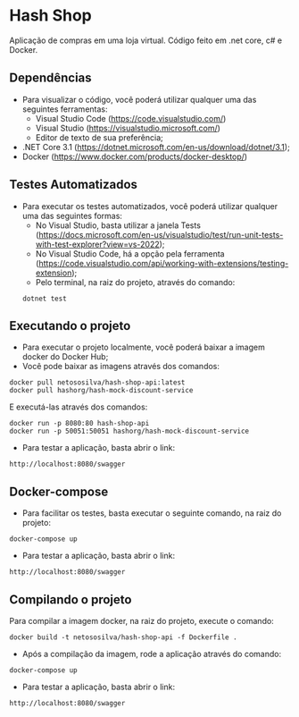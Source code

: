 # Hash Shop

Aplicação de compras em uma loja virtual. Código feito em .net core, c# e Docker.

## Dependências

- Para visualizar o código, você poderá utilizar qualquer uma das seguintes ferramentas:
    - Visual Studio Code (https://code.visualstudio.com/)
    - Visual Studio (https://visualstudio.microsoft.com/) 
    - Editor de texto de sua preferência;
- .NET Core 3.1 (https://dotnet.microsoft.com/en-us/download/dotnet/3.1);
- Docker (https://www.docker.com/products/docker-desktop/)

## Testes Automatizados
- Para executar os testes automatizados, você poderá utilizar qualquer uma das seguintes formas:
    - No Visual Studio, basta utilizar a janela Tests (https://docs.microsoft.com/en-us/visualstudio/test/run-unit-tests-with-test-explorer?view=vs-2022);
    - No Visual Studio Code, há a opção pela ferramenta (https://code.visualstudio.com/api/working-with-extensions/testing-extension);
    - Pelo terminal, na raiz do projeto, através do comando:
    ```
    dotnet test
    ```

## Executando o projeto

- Para executar o projeto localmente, você poderá baixar a imagem docker do Docker Hub;
- Você pode baixar as imagens através dos comandos:
```
docker pull netososilva/hash-shop-api:latest
docker pull hashorg/hash-mock-discount-service
```
E executá-las através dos comandos:
```
docker run -p 8080:80 hash-shop-api
docker run -p 50051:50051 hashorg/hash-mock-discount-service
```

- Para testar a aplicação, basta abrir o link:

```
http://localhost:8080/swagger
```

## Docker-compose

- Para facilitar os testes, basta executar o seguinte comando, na raiz do projeto:
```
docker-compose up
```
- Para testar a aplicação, basta abrir o link:

```
http://localhost:8080/swagger
```

## Compilando o projeto

Para compilar a imagem docker, na raiz do projeto, execute o comando:
```
docker build -t netososilva/hash-shop-api -f Dockerfile .
```
- Após a compilação da imagem, rode a aplicação através do comando:
```
docker-compose up
```
- Para testar a aplicação, basta abrir o link:
```
http://localhost:8080/swagger
```
